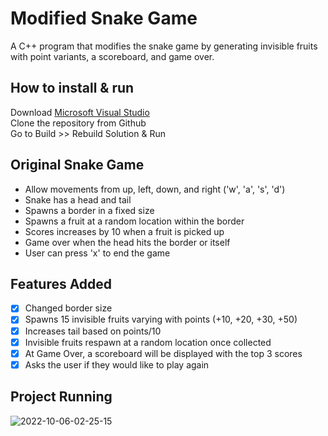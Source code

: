 # Modified Snake Game
A C++ program that modifies the snake game by generating invisible fruits with point variants, a scoreboard, and game over.

## How to install & run
Download [Microsoft Visual Studio](https://visualstudio.microsoft.com/) </br>
Clone the repository from Github </br>
Go to Build >> Rebuild Solution & Run </br>

## Original Snake Game
* Allow movements from up, left, down, and right ('w', 'a', 's', 'd')
* Snake has a head and tail
* Spawns a border in a fixed size
* Spawns a fruit at a random location within the border
* Scores increases by 10 when a fruit is picked up
* Game over when the head hits the border or itself
* User can press 'x' to end the game

## Features Added
- [x] Changed border size
- [x] Spawns 15 invisible fruits varying with points (+10, +20, +30, +50)
- [x] Increases tail based on points/10 
- [x] Invisible fruits respawn at a random location once collected
- [x] At Game Over, a scoreboard will be displayed with the top 3 scores
- [x] Asks the user if they would like to play again

## Project Running
![2022-10-06-02-25-15](https://user-images.githubusercontent.com/60550186/194232788-823a1217-7a36-4319-88f6-ca92f3f59a29.gif)
